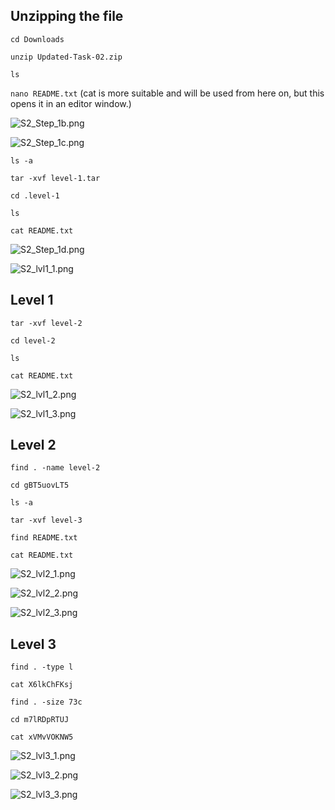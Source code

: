 ## Unzipping the file

`cd Downloads`

`unzip Updated-Task-02.zip`

`ls`

`nano README.txt` (cat is more suitable and will be used from here on, but this opens it in an editor window.)

![S2_Step_1b.png](:/a20d2c6798d546ed83fb829fe677269d)

![S2_Step_1c.png](:/4082116173d6478882b527380ef77093)

`ls -a`

`tar -xvf level-1.tar`

`cd .level-1`

`ls`

`cat README.txt`

![S2_Step_1d.png](:/ae8c7e1ef1c34905bde272b60f23dc3a)

![S2_lvl1_1.png](:/8544275c9e074e55b17b43c24571d073)

## Level 1

`tar -xvf level-2`

`cd level-2`

`ls`

`cat README.txt`

![S2_lvl1_2.png](:/b4a6900089994542bb9eeae43e915705)

![S2_lvl1_3.png](:/9c4a322f7ab94043802f76088bb21e75)

## Level 2

`find . -name level-2`

`cd gBT5uovLT5`

`ls -a`

`tar -xvf level-3`

`find README.txt`

`cat README.txt`

![S2_lvl2_1.png](:/29ca4786ebd04f409b7bb93dd108d33e)

![S2_lvl2_2.png](:/6000089f055d4de8a9d13ef2bf7aad67)

![S2_lvl2_3.png](:/a9d5a3bd4b844d21b8cb5a36c002c925)

## Level 3

`find . -type l`

`cat X6lkChFKsj`

`find . -size 73c`

`cd m7lRDpRTUJ`

`cat xVMvVOKNW5`

![S2_lvl3_1.png](:/72137d59ef1040f1a84d7ed0b974c0b2)

![S2_lvl3_2.png](:/4e931054dee64b809950db6d513e1f02)

![S2_lvl3_3.png](:/e3d1015db4ac4a31a6cbfd1885d6b7b3)
